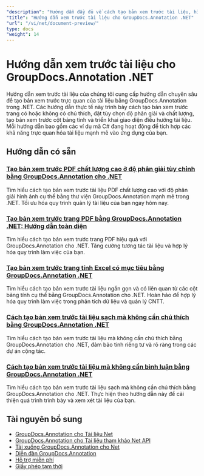 ```yaml
---
"description": "Hướng dẫn đầy đủ về cách tạo bản xem trước tài liệu, hình thu nhỏ và biểu diễn trực quan bằng GroupDocs.Annotation cho .NET."
"title": "Hướng dẫn xem trước tài liệu cho GroupDocs.Annotation .NET"
"url": "/vi/net/document-preview/"
type: docs
"weight": 14
---
```


# Hướng dẫn xem trước tài liệu cho GroupDocs.Annotation .NET

Hướng dẫn xem trước tài liệu của chúng tôi cung cấp hướng dẫn chuyên sâu để tạo bản xem trước trực quan của tài liệu bằng GroupDocs.Annotation trong .NET. Các hướng dẫn thực tế này trình bày cách tạo bản xem trước trang có hoặc không có chú thích, đặt tùy chọn độ phân giải và chất lượng, tạo bản xem trước cột bảng tính và triển khai giao diện điều hướng tài liệu. Mỗi hướng dẫn bao gồm các ví dụ mã C# đang hoạt động để tích hợp các khả năng trực quan hóa tài liệu mạnh mẽ vào ứng dụng của bạn.

## Hướng dẫn có sẵn

### [Tạo bản xem trước PDF chất lượng cao ở độ phân giải tùy chỉnh bằng GroupDocs.Annotation cho .NET](./generate-pdf-previews-custom-resolutions-groupdocs/)
Tìm hiểu cách tạo bản xem trước tài liệu PDF chất lượng cao với độ phân giải hình ảnh cụ thể bằng thư viện GroupDocs.Annotation mạnh mẽ trong .NET. Tối ưu hóa quy trình quản lý tài liệu của bạn ngay hôm nay.

### [Tạo bản xem trước trang PDF bằng GroupDocs.Annotation .NET: Hướng dẫn toàn diện](./generate-pdf-page-previews-groupdocs-annotation-net/)
Tìm hiểu cách tạo bản xem trước trang PDF hiệu quả với GroupDocs.Annotation cho .NET. Tăng cường tương tác tài liệu và hợp lý hóa quy trình làm việc của bạn.

### [Tạo bản xem trước trang tính Excel có mục tiêu bằng GroupDocs.Annotation .NET](./groupdocs-annotation-net-create-previews-worksheet-columns/)
Tìm hiểu cách tạo bản xem trước tài liệu ngắn gọn và có liên quan từ các cột bảng tính cụ thể bằng GroupDocs.Annotation cho .NET. Hoàn hảo để hợp lý hóa quy trình làm việc trong phân tích dữ liệu và quản lý CNTT.

### [Cách tạo bản xem trước tài liệu sạch mà không cần chú thích bằng GroupDocs.Annotation .NET](./create-document-preview-without-annotations-groupdocs-dotnet/)
Tìm hiểu cách tạo bản xem trước tài liệu mà không cần chú thích bằng GroupDocs.Annotation cho .NET, đảm bảo tính riêng tư và rõ ràng trong các dự án cộng tác.

### [Cách tạo bản xem trước tài liệu mà không cần bình luận bằng GroupDocs.Annotation .NET](./groupdocs-annotation-net-document-preview-no-comments/)
Tìm hiểu cách tạo bản xem trước tài liệu sạch mà không cần chú thích bằng GroupDocs.Annotation cho .NET. Thực hiện theo hướng dẫn này để cải thiện quá trình trình bày và xem xét tài liệu của bạn.

## Tài nguyên bổ sung

- [GroupDocs.Annotation cho Tài liệu Net](https://docs.groupdocs.com/annotation/net/)
- [GroupDocs.Annotation cho Tài liệu tham khảo Net API](https://reference.groupdocs.com/annotation/net/)
- [Tải xuống GroupDocs.Annotation cho Net](https://releases.groupdocs.com/annotation/net/)
- [Diễn đàn GroupDocs.Annotation](https://forum.groupdocs.com/c/annotation)
- [Hỗ trợ miễn phí](https://forum.groupdocs.com/)
- [Giấy phép tạm thời](https://purchase.groupdocs.com/temporary-license/)
